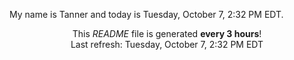 My name is Tanner and today is Tuesday, October 7, 2:32 PM EDT.

<p align="center">This <i>README</i> file is generated <b>every 3 hours</b>!</br>Last refresh: Tuesday, October 7, 2:32 PM EDT<br /></p>
